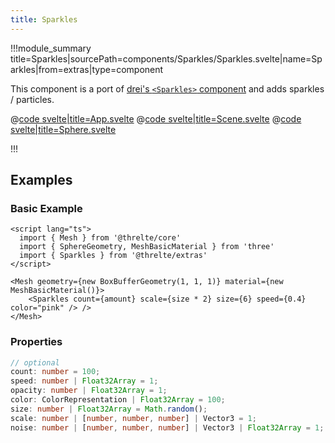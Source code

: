 ```yaml
---
title: Sparkles
---
```


<script lang="ts">
import Example from '$examples/extras/sparkles/App.svelte'
</script>

!!!module_summary title=Sparkles|sourcePath=components/Sparkles/Sparkles.svelte|name=Sparkles|from=extras|type=component

This component is a port of [drei's `<Sparkles>` component](https://github.com/pmndrs/drei#sparkles) and adds sparkles / particles.

<ExampleWrapper playgroundHref="/extras/sparkles">
<Example />

<div slot="code">

@[code svelte|title=App.svelte](../../examples/extras/sparkles/App.svelte)
@[code svelte|title=Scene.svelte](../../examples/extras/sparkles/Scene.svelte)
@[code svelte|title=Sphere.svelte](../../examples/extras/sparkles/Sphere.svelte)

</div>

</ExampleWrapper>

!!!

## Examples

### Basic Example

```svelte
<script lang="ts">
  import { Mesh } from '@threlte/core'
  import { SphereGeometry, MeshBasicMaterial } from 'three'
  import { Sparkles } from '@threlte/extras'
</script>

<Mesh geometry={new BoxBufferGeometry(1, 1, 1)} material={new MeshBasicMaterial()}>
	<Sparkles count={amount} scale={size * 2} size={6} speed={0.4} color="pink" /> />
</Mesh>
```

### Properties

```ts
// optional
count: number = 100;
speed: number | Float32Array = 1;
opacity: number | Float32Array = 1;
color: ColorRepresentation | Float32Array = 100;
size: number | Float32Array = Math.random();
scale: number | [number, number, number] | Vector3 = 1;
noise: number | [number, number, number] | Vector3 | Float32Array = 1;
```
